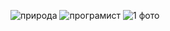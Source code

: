 ![природа](https://github.com/user-attachments/assets/5720f56e-4945-495f-9552-441863f2893a)
![програмист](https://github.com/user-attachments/assets/f2bba50b-0c9e-494a-bcea-7c75198d7e46)
![1 фото](https://github.com/user-attachments/assets/1966532b-ec7f-41f7-80c2-30980794d7d8)

